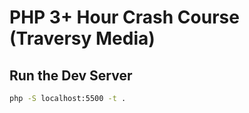 # PHP 3+ Hour Crash Course (Traversy Media)

## Run the Dev Server

```sh
php -S localhost:5500 -t .
```
